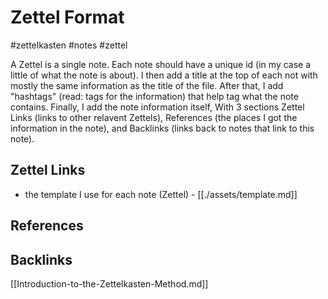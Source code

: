 # Zettel Format

#zettelkasten #notes #zettel

A Zettel is a single note. Each note should have a unique id (in my case a little of what the note is about).
I then add a title at the top of each not with mostly the same information as the title of the file. After that,
I add "hashtags" (read: tags for the information) that help tag what the note contains. Finally, I add the note
information itself, With 3 sections Zettel Links (links to other relavent Zettels), References (the places I got
the information in the note), and Backlinks (links back to notes that link to this note).

## Zettel Links
* the template I use for each note (Zettel) - [[./assets/template.md]]

## References

## Backlinks
[[Introduction-to-the-Zettelkasten-Method.md]]
